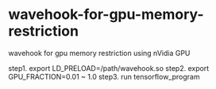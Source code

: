 # wavehook-for-gpu-memory-restriction
wavehook for gpu memory restriction using nVidia GPU

step1. export LD_PRELOAD=/path/wavehook.so
step2. export GPU_FRACTION=0.01 ~ 1.0
step3. run tensorflow_program

